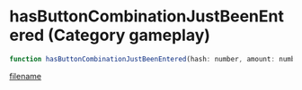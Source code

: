 # hasButtonCombinationJustBeenEntered (Category gameplay)

```js
function hasButtonCombinationJustBeenEntered(hash: number, amount: number): boolean
```

[filename](hasButtonCombinationJustBeenEntered_m.md ':include')